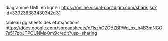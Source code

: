 diagramme UML en ligne : 
https://online.visual-paradigm.com/share.jsp?id=333236383430342d31

tableau gg sheets des états/actions
https://docs.google.com/spreadsheets/d/1szhOZC5ZBPWq_ox_h4B3mNGO7s517pbJTPOUNMpQm9c/edit?usp=sharing
